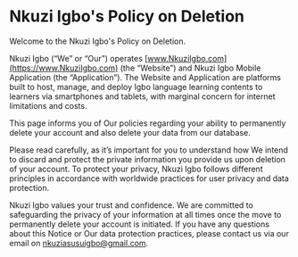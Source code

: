 # Nkuzi Igbo's Policy on Deletion

Welcome to the Nkuzi Igbo's Policy on Deletion.

Nkuzi Igbo (“We” or “Our”) operates [www.NkuziIgbo.com](https://www.NkuziIgbo.com) (the “Website”) and Nkuzi Igbo Mobile Application (the “Application”). The Website and Application are platforms built to host, manage, and deploy Igbo language learning contents to learners via smartphones and tablets, with marginal concern for internet limitations and costs.

This page informs you of Our policies regarding your ability to permanently delete your account and also delete your data from our database.

Please read carefully, as it’s important for you to understand how We intend to discard and protect the private information you provide us upon deletion of your account. To protect your privacy, Nkuzi Igbo follows different principles in accordance with worldwide practices for user privacy and data protection.

Nkuzi Igbo values your trust and confidence. We are committed to safeguarding the privacy of your information at all times once the move to permanently delete your account is initiated. If you have any questions about this Notice or Our data protection practices, please contact us via our email on [nkuziasusuigbo@gmail.com](mailto:nkuziasusuigbo@gmail.com).
